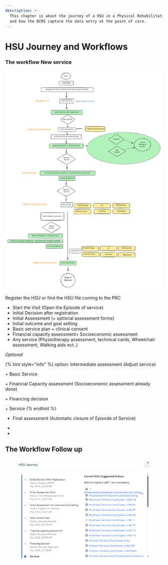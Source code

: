 ```yaml
---
description: >-
  This chapter is about the journey of a HSU in a Physical Rehabilitation Centre
  and how the DCMS capture the data entry at the point of care.
---
```


# HSU Journey and Workflows

### The workflow New service

<img src="../../.gitbook/assets/file.excalidraw.svg" alt="Workflow" class="gitbook-drawing">

Register the HSU or find the HSU file coming to the PRC

* Start the Visit (Open the Episode of service)
* Initial Decision after registration&#x20;
* Initial Assessment (+ optional assessment forms)
* Initial outcome and goal setting
* Basic service plan + clinical consent
* Financial capacity assessment+ Socioeconomic assessment
* Any service (Physiotherapy assessment, technical cards, Wheelchair assessment, Walking aids ect..)

_Optional_&#x20;

{% hint style="info" %}
option: Intermediate assessment (Adjust service)&#x20;

\+ Basic Service&#x20;

\+ Financial Capacity assessment (Socioeconomic assessment already done)

\+ Financing decision

\+ Service&#x20;
{% endhint %}

* Final assessment (Automatic closure of Episode of Service)











*











*











## The Workflow Follow up



<figure><img src="../../.gitbook/assets/image (38).png" alt=""><figcaption></figcaption></figure>
